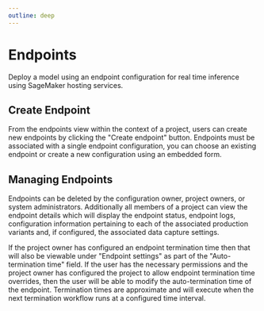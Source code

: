 ```yaml
---
outline: deep
---
```


# Endpoints

Deploy a model using an endpoint configuration for real time inference using SageMaker hosting services.

## Create Endpoint

From the endpoints view within the context of a project, users can create new endpoints by clicking
the "Create endpoint" button. Endpoints must be associated with a single endpoint configuration, you
can choose an existing endpoint or create a new configuration using an embedded form.

## Managing Endpoints

Endpoints can be deleted by the configuration owner, project owners, or system administrators.
Additionally all members of a project can view the endpoint details which will display the endpoint
status, endpoint logs, configuration information pertaining to each of the associated production variants
and, if configured, the associated data capture settings.

If the project owner has configured an endpoint termination time then that will also be viewable under "Endpoint settings" as part of the "Auto-termination time" field. If the user has the necessary permissions and the project owner has configured the project to allow endpoint termination time overrides, then the user will be able to modify the auto-termination time of the endpoint. Termination times are approximate and will execute when the next termination workflow runs at a configured time interval.